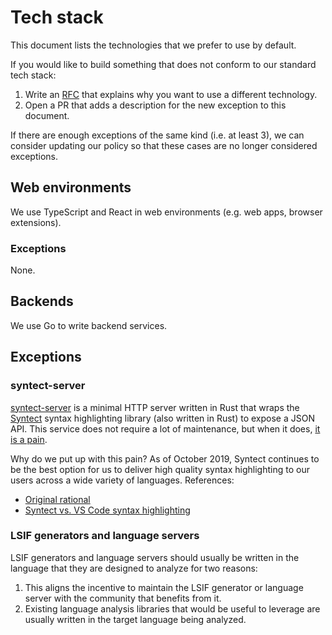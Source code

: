 # Tech stack

This document lists the technologies that we prefer to use by default.

If you would like to build something that does not conform to our standard tech stack:

1. Write an [RFC](https://handbook.khulnasoft.com/communication/rfcs) that explains why you want to use a different technology.
2. Open a PR that adds a description for the new exception to this document.

If there are enough exceptions of the same kind (i.e. at least 3), we can consider updating our policy so that these cases are no longer considered exceptions.

## Web environments

We use TypeScript and React in web environments (e.g. web apps, browser extensions).

### Exceptions

None.

## Backends

We use Go to write backend services.

## Exceptions

### syntect-server

[syntect-server](https://github.com/sourcegraph/syntect_server) is a minimal HTTP server written in Rust that wraps the [Syntect](https://github.com/trishume/syntect) syntax highlighting library (also written in Rust) to expose a JSON API. This service does not require a lot of maintenance, but when it does, [it is a pain](https://docs.google.com/document/d/1SemgvShCnIWAmgiSzX5god-gonttvdply_BTyBzcxtI/edit?usp=sharing).

Why do we put up with this pain? As of October 2019, Syntect continues to be the best option for us to deliver high quality syntax highlighting to our users across a wide variety of languages. References:

- [Original rational](https://news.ycombinator.com/item?id=17932872)
- [Syntect vs. VS Code syntax highlighting
](https://docs.google.com/document/d/1MqqEgihKzRehdDS_k9kb8t_p8vROCymC2FWn1Yvj6Ng/edit)

### LSIF generators and language servers

LSIF generators and language servers should usually be written in the language that they are designed to analyze for two reasons:

1. This aligns the incentive to maintain the LSIF generator or language server with the community that benefits from it.
2. Existing language analysis libraries that would be useful to leverage are usually written in the target language being analyzed.
